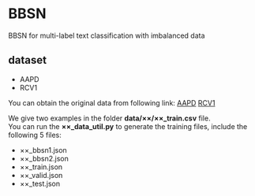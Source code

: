 # BBSN
BBSN for multi-label text classification with imbalanced data

## dataset

+ AAPD
+ RCV1

You can obtain the original data from following link:
[AAPD](https://github.com/EMNLP2019LSAN/LSAN)
[RCV1](http://www.ai.mit.edu/projects/jmlr/papers/volume5/lewis04a/lyrl2004_rcv1v2_README.htm)

We give two examples in the folder **data/××/××_train.csv** file.  
You can run the **××_data_util.py** to generate the training files, include the following 5 files:  
+ ××_bbsn1.json
+ ××_bbsn2.json
+ ××_train.json
+ ××_valid.json 
+ ××_test.json

